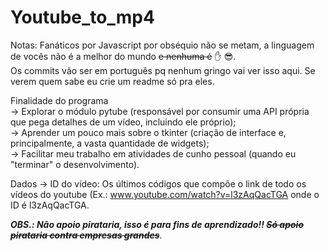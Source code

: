 # Youtube_to_mp4

Notas:
  Fanáticos por Javascript por obséquio não se metam, a linguagem de vocês não é a melhor do mundo ~~e nenhuma é~~ ✋ 😎. <br>
  Os commits vão ser em português pq nenhum gringo vai ver isso aqui. Se verem quem sabe eu crie um readme só pra eles. <br>


Finalidade do programa <br>
  -> Explorar o módulo pytube (responsável por consumir uma API própria que pega detalhes de um vídeo, incluindo ele próprio); <br>
  -> Aprender um pouco mais sobre o tkinter (criação de interface e, principalmente, a vasta quantidade de widgets); <br>
  -> Facilitar meu trabalho em atividades de cunho pessoal (quando eu "terminar" o desenvolvimento).<br>
                       
Dados 
  -> ID do vídeo: Os últimos códigos que compôe o link de todo os vídeos do youtube (Ex.: www.youtube.com/watch?v=l3zAqQacTGA onde o ID é l3zAqQacTGA. <br>

***OBS.: Não apoio pirataria, isso é para fins de aprendizado!! ~~Só apoio pirataria contra empresas grandes~~***. <br>
